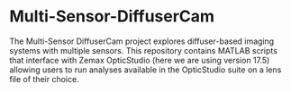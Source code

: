# Multi-Sensor-DiffuserCam
The Multi-Sensor DiffuserCam project explores diffuser-based imaging systems with multiple sensors. This repository contains MATLAB scripts that interface with Zemax OpticStudio (here we are using version 17.5) allowing users to run analyses available in the OpticStudio suite on a lens file of their choice.
